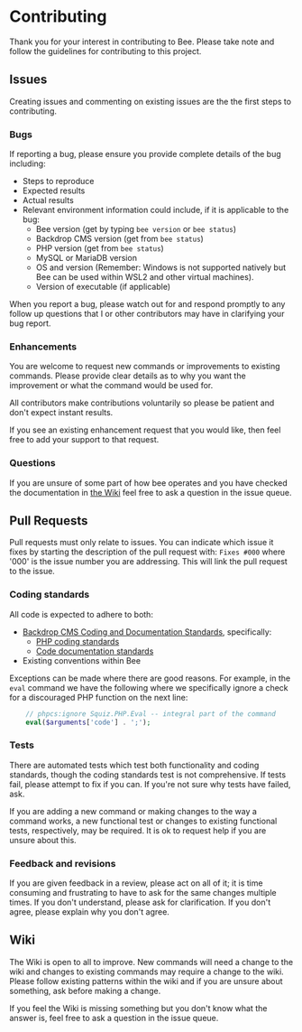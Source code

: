 # Contributing
Thank you for your interest in contributing to Bee. Please take note and follow
the guidelines for contributing to this project.

## Issues
Creating issues and commenting on existing issues are the the first steps to
contributing.

### Bugs
If reporting a bug, please ensure you provide complete details of the bug
including:
- Steps to reproduce
- Expected results
- Actual results
- Relevant environment information could include, if it is applicable to the
bug:
  - Bee version (get by typing `bee version` or `bee status`)
  - Backdrop CMS version (get from `bee status`)
  - PHP version (get from `bee status`)
  - MySQL or MariaDB version
  - OS and version (Remember: Windows is not supported natively but Bee can be
  used within WSL2 and other virtual machines).
  - Version of executable (if applicable)

When you report a bug, please watch out for and respond promptly to any follow
up questions that I or other contributors may have in clarifying your bug
report.

### Enhancements
You are welcome to request new commands or improvements to existing commands.
Please provide clear details as to why you want the improvement or what the
command would be used for.

All contributors make contributions voluntarily so please be patient and don't
expect instant results.

If you see an existing enhancement request that you would like, then feel free
to add your support to that request.

### Questions
If you are unsure of some part of how bee operates and you have checked the
documentation in [the Wiki](https://github.com/backdrop-contrib/bee/wiki) feel
free to ask a question in the issue queue.

## Pull Requests
Pull requests must only relate to issues. You can indicate which issue it fixes
by starting the description of the pull request with:
`Fixes #000` where '000' is the issue number you are addressing. This will link
the pull request to the issue.

### Coding standards
All code is expected to adhere to both:
- [Backdrop CMS Coding and Documentation Standards](https://docs.backdropcms.org/documentation/coding-and-documentation-standards), specifically:
  - [PHP coding standards](https://docs.backdropcms.org/php-standards)
  - [Code documentation standards](https://docs.backdropcms.org/doc-standards)
- Existing conventions within Bee

Exceptions can be made where there are good reasons. For example, in the `eval`
command we have the following where we specifically ignore a check for a
discouraged PHP function on the next line:

```php
    // phpcs:ignore Squiz.PHP.Eval -- integral part of the command
    eval($arguments['code'] . ';');
```

### Tests
There are automated tests which test both functionality and coding standards,
though the coding standards test is not comprehensive. If tests fail, please
attempt to fix if you can. If you're not sure why tests have failed, ask.

If you are adding a new command or making changes to the way a command works, a
new functional test or changes to existing functional tests, respectively, may 
be required. It is ok to request help if you are unsure about this.

### Feedback and revisions
If you are given feedback in a review, please act on all of it; it is time
consuming and frustrating to have to ask for the same changes multiple times.
If you don't understand, please ask for clarification. If you don't agree,
please explain why you don't agree.

## Wiki
The Wiki is open to all to improve. New commands will need a change to the wiki
and changes to existing commands may require a change to the wiki.
Please follow existing patterns within the wiki and if you are unsure about
something, ask before making a change.

If you feel the Wiki is missing something but you don't know what the answer
is, feel free to ask a question in the issue queue.